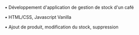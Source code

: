 • Développement d'application de gestion de stock d'un café 

• HTML/CSS, Javascript Vanilla

• Ajout de produit, modification du stock, suppression
